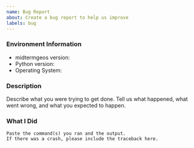 ```yaml
---
name: Bug Report
about: Create a bug report to help us improve
labels: bug
---
```


<!-- Please search existing issues to avoid creating duplicates. -->

### Environment Information

-   midtermgeos version:
-   Python version:
-   Operating System:

### Description

Describe what you were trying to get done.
Tell us what happened, what went wrong, and what you expected to happen.

### What I Did

```
Paste the command(s) you ran and the output.
If there was a crash, please include the traceback here.
```
